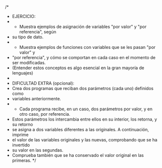/*
* EJERCICIO:
* - Muestra ejemplos de asignación de variables "por valor" y "por referencia", según
*   su tipo de dato.
* - Muestra ejemplos de funciones con variables que se les pasan "por valor" y 
*   "por referencia", y cómo se comportan en cada caso en el momento de ser modificadas.
* (Entender estos conceptos es algo esencial en la gran mayoría de lenguajes)
*
* DIFICULTAD EXTRA (opcional):
* Crea dos programas que reciban dos parámetros (cada uno) definidos como
* variables anteriormente.
* - Cada programa recibe, en un caso, dos parámetros por valor, y en otro caso, por referencia.
*   Estos parámetros los intercambia entre ellos en su interior, los retorna, y su retorno
*   se asigna a dos variables diferentes a las originales. A continuación, imprime
*   el valor de las variables originales y las nuevas, comprobando que se ha invertido
*   su valor en las segundas.
*   Comprueba también que se ha conservado el valor original en las primeras.
*/